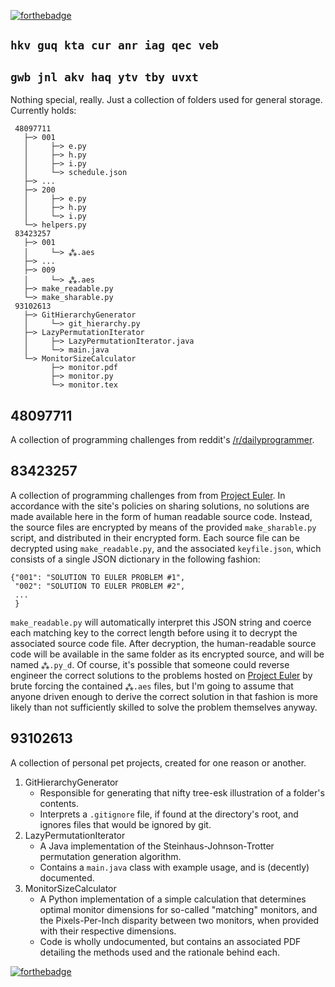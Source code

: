 [![forthebadge](http://forthebadge.com/images/badges/powered-by-electricity.svg)](http://forthebadge.com)

## `hkv guq kta cur anr iag qec veb`
## `gwb jnl akv haq ytv tby uvxt`

Nothing special, really. Just a collection of folders used for general storage.
Currently holds:

     48097711
       ├─> 001
       │     ├─> e.py
       │     ├─> h.py
       │     ├─> i.py
       │     └─> schedule.json
       ├─> ...
       ├─> 200
       │     ├─> e.py
       │     ├─> h.py
       │     └─> i.py
       └─> helpers.py
     83423257
       ├─> 001
       │     └─> ⁂.aes
       ├─> ...
       ├─> 009
       │     └─> ⁂.aes
       ├─> make_readable.py
       └─> make_sharable.py
     93102613
       ├─> GitHierarchyGenerator
       │     └─> git_hierarchy.py
       ├─> LazyPermutationIterator
       │     ├─> LazyPermutationIterator.java
       │     └─> main.java
       └─> MonitorSizeCalculator
             ├─> monitor.pdf
             ├─> monitor.py
             └─> monitor.tex

## 48097711

A collection of programming challenges from reddit's [/r/dailyprogrammer](https://www.reddit.com/r/dailyprogrammer/search?q=%23&sort=new&restrict_sr=on&t=week).

## 83423257

A collection of programming challenges from from [Project Euler](https://projecteuler.net/). In accordance with the site's policies on sharing solutions, no solutions are made available here in the form of human readable source code. Instead, the source files are encrypted by means of the provided `make_sharable.py` script, and distributed in their encrypted form. Each source file can be decrypted using `make_readable.py`, and the associated `keyfile.json`, which consists of a single JSON dictionary in the following fashion:

    {"001": "SOLUTION TO EULER PROBLEM #1",
     "002": "SOLUTION TO EULER PROBLEM #2",
     ...
     }

`make_readable.py` will automatically interpret this JSON string and coerce each matching key to the correct length before using it to decrypt the associated source code file.
After decryption, the human-readable source code will be available in the same folder as its encrypted source, and will be named `⁂.py_d`. Of course, it's possible that someone could reverse engineer the correct solutions to the problems hosted on [Project Euler](https://projecteuler.net/) by brute forcing the contained `⁂.aes` files, but I'm going to assume that anyone driven enough to derive the correct solution in that fashion is more likely than not sufficiently skilled to solve the problem themselves anyway.

## 93102613

A collection of personal pet projects, created for one reason or another.

1. GitHierarchyGenerator
   * Responsible for generating that nifty tree-esk illustration of a folder's contents.
   * Interprets a `.gitignore` file, if found at the directory's root, and ignores files that would be ignored by git.
2. LazyPermutationIterator
   * A Java implementation of the Steinhaus-Johnson-Trotter permutation generation algorithm.
   * Contains a `main.java` class with example usage, and is (decently) documented.
3. MonitorSizeCalculator
   * A Python implementation of a simple calculation that determines optimal monitor dimensions for so-called "matching" monitors, and the Pixels-Per-Inch disparity between two monitors, when provided with their respective dimensions.
   * Code is wholly undocumented, but contains an associated PDF detailing the methods used and the rationale behind each.
   
[![forthebadge](http://forthebadge.com/images/badges/made-with-crayons.svg)](http://forthebadge.com)
